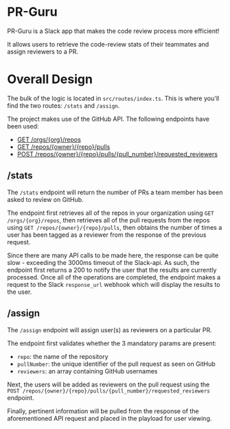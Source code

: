 # PR-Guru

PR-Guru is a Slack app that makes the code review process more efficient!

It allows users to retrieve the code-review stats of their teammates and assign reviewers to a PR.

# Overall Design

The bulk of the logic is located in `src/routes/index.ts`. This is where you'll find the two routes: `/stats` and `/assign`.

The project makes use of the GitHub API. The following endpoints have been used:
- [GET /orgs/{org}/repos](https://docs.github.com/en/rest/reference/repos#list-organization-repositories)
- [GET /repos/{owner}/{repo}/pulls](https://docs.github.com/en/rest/reference/pulls#list-pull-requests)
- [POST /repos/{owner}/{repo}/pulls/{pull_number}/requested_reviewers](https://docs.github.com/en/rest/reference/pulls#request-reviewers-for-a-pull-request)

## /stats
The `/stats` endpoint will return the number of PRs a team member has been asked to review on GitHub.

The endpoint first retrieves all of the repos in your organization using `GET /orgs/{org}/repos`, then retrieves all of the pull requests from the repos using `GET /repos/{owner}/{repo}/pulls`, then obtains the number of times a user has been tagged as a reviewer from the response of the previous request.

Since there are many API calls to be made here, the response can be quite slow - exceeding the 3000ms timeout of the Slack-api. As such, the endpoint first returns a 200 to notify the user that the results are currently processed. Once all of the operations are completed, the endpoint makes a request to the Slack `response_url` webhook which will display the results to the user.

## /assign
The `/assign` endpoint will assign user(s) as reviewers on a particular PR.

The endpoint first validates whether the 3 mandatory params are present:
 - `repo`: the name of the repository
 - `pullNumber`: the unique identifier of the pull request as seen on GitHub
 - `reviewers`: an array containing GitHub usernames

 Next, the users will be added as reviewers on the pull request using the `POST /repos/{owner}/{repo}/pulls/{pull_number}/requested_reviewers` endpoint.

 Finally, pertinent information will be pulled from the response of the aforementioned API request and placed in the playload for user viewing.